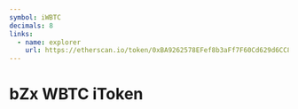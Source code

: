 ```yaml
---
symbol: iWBTC
decimals: 8
links:
  - name: explorer
    url: https://etherscan.io/token/0xBA9262578EFef8b3aFf7F60Cd629d6CC8859C8b5
---
```


# bZx WBTC iToken
